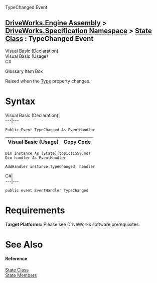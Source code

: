 TypeChanged Event   
  
[DriveWorks.Engine Assembly](topic2156.md) > [DriveWorks.Specification Namespace](topic10764.md) > [State Class](topic11559.md) : TypeChanged Event  
---  
  
Visual Basic (Declaration)    
Visual Basic (Usage)    
C# 

Glossary Item Box

Raised when the [Type](topic11574.md) property changes. 

# Syntax

Visual Basic (Declaration)|   
---|---  
      
    
    Public Event TypeChanged As EventHandler  
  
Visual Basic (Usage)| Copy Code  
---|---  
      
    
    Dim instance As [State](topic11559.md)
    Dim handler As EventHandler
     
    AddHandler instance.TypeChanged, handler  
  
C#|   
---|---  
      
    
    public event EventHandler TypeChanged  
  
# Requirements

**Target Platforms:** Please see DriveWorks software prerequisites.

# See Also

#### Reference

[State Class](topic11559.md)   
[State Members](topic11560.md)


